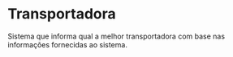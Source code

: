 # Transportadora
Sistema que informa qual a melhor transportadora com base nas informações fornecidas ao sistema.
